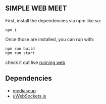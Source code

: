 ## SIMPLE WEB MEET

First, install the dependencies via npm like so:

```
npm i
```

Once those are installed, you can run with:

```
npm run build
npm run start
```

check it out live [running web](https://ngobss.com)

## Dependencies
* [mediasoup](https://github.com/versatica/mediasoup)
* [uWebSockets.js](https://github.com/uNetworking/uWebSockets.js/)